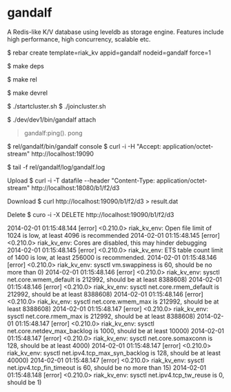 gandalf
=======

A Redis-like K/V database using leveldb as storage engine. Features include high performance, high concurrency, scalable etc.

$ rebar create template=riak_kv appid=gandalf nodeid=gandalf force=1

$ make deps

$ make rel

$ make devrel

$ ./startcluster.sh
$ ./joincluster.sh

$ ./dev/dev1/bin/gandalf attach
> gandalf:ping().
> pong

$ rel/gandalf/bin/gandalf console
$ curl -i -H "Accept: application/octet-stream" http://localhost:19090

$ tail -f rel/gandalf/log/gandalf.log

Upload
$ curl -i -T datafile --header "Content-Type: application/octet-stream" http://localhost:18080/b1/f2/d3

Download
$ curl http://localhost:19090/b1/f2/d3 > result.dat

Delete
$ curo -i -X DELETE http://localhost:19090/b1/f2/d3

2014-02-01 01:15:48.144 [error] <0.210.0> riak_kv_env: Open file limit of 1024 is low, at least 4096 is recommended
2014-02-01 01:15:48.145 [error] <0.210.0> riak_kv_env: Cores are disabled, this may hinder debugging
2014-02-01 01:15:48.145 [error] <0.210.0> riak_kv_env: ETS table count limit of 1400 is low, at least 256000 is recommended.
2014-02-01 01:15:48.146 [error] <0.210.0> riak_kv_env: sysctl vm.swappiness is 60, should be no more than 0)
2014-02-01 01:15:48.146 [error] <0.210.0> riak_kv_env: sysctl net.core.wmem_default is 212992, should be at least 8388608)
2014-02-01 01:15:48.146 [error] <0.210.0> riak_kv_env: sysctl net.core.rmem_default is 212992, should be at least 8388608)
2014-02-01 01:15:48.146 [error] <0.210.0> riak_kv_env: sysctl net.core.wmem_max is 212992, should be at least 8388608)
2014-02-01 01:15:48.147 [error] <0.210.0> riak_kv_env: sysctl net.core.rmem_max is 212992, should be at least 8388608)
2014-02-01 01:15:48.147 [error] <0.210.0> riak_kv_env: sysctl net.core.netdev_max_backlog is 1000, should be at least 10000)
2014-02-01 01:15:48.147 [error] <0.210.0> riak_kv_env: sysctl net.core.somaxconn is 128, should be at least 4000)
2014-02-01 01:15:48.147 [error] <0.210.0> riak_kv_env: sysctl net.ipv4.tcp_max_syn_backlog is 128, should be at least 40000)
2014-02-01 01:15:48.147 [error] <0.210.0> riak_kv_env: sysctl net.ipv4.tcp_fin_timeout is 60, should be no more than 15)
2014-02-01 01:15:48.148 [error] <0.210.0> riak_kv_env: sysctl net.ipv4.tcp_tw_reuse is 0, should be 1)
